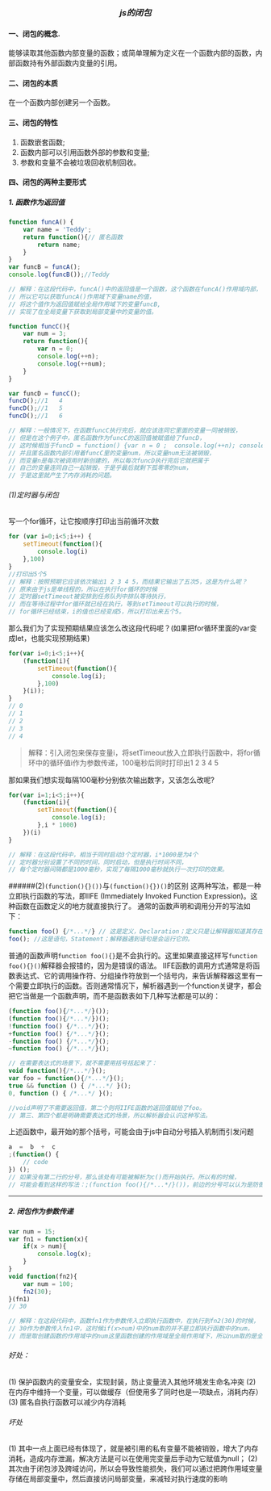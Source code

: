 ### $$ js的闭包 $$
#### 一、闭包的概念.
能够读取其他函数内部变量的函数；或简单理解为定义在一个函数内部的函数，内部函数持有外部函数内变量的引用。

#### 二、闭包的本质
在一个函数内部创建另一个函数。

#### 三、闭包的特性
1. 函数嵌套函数;
2. 函数内部可以引用函数外部的参数和变量;
3. 参数和变量不会被垃圾回收机制回收。

#### 四、闭包的两种主要形式
##### 1. 函数作为返回值 
```javascript
function funcA() {
    var name = 'Teddy';
    return function(){// 匿名函数
        return name;
    }
}
var funcB = funcA();
console.log(funcB());//Teddy

// 解释：在这段代码中，funcA()中的返回值是一个函数，这个函数在funcA()作用域内部，
// 所以它可以获取funcA()作用域下变量name的值，
// 将这个值作为返回值赋给全局作用域下的变量funcB,
// 实现了在全局变量下获取到局部变量中的变量的值。
```


```javascript
function funcC(){
    var num = 3;
    return function(){
        var n = 0;
        console.log(++n);
        console.log(++num);
    }
}

var funcD = funcC();
funcD();//1   4
funcD();//1   5
funcD();//1   6

// 解释：一般情况下，在函数funcC执行完后，就应该连同它里面的变量一同被销毁，
// 但是在这个例子中，匿名函数作为funcC的返回值被赋值给了funcD，
// 这时候相当于funcD = function() {var n = 0 ;  console.log(++n); console.log(++num); }，
// 并且匿名函数内部引用着funcC里的变量num，所以变量num无法被销毁，
// 而变量n是每次被调用时新创建的，所以每次funcD执行完后它就把属于
// 自己的变量连同自己一起销毁，于是乎最后就剩下孤零零的num，
// 于是这里就产生了内存消耗的问题。
```

###### (1)定时器与闭包
写一个for循环，让它按顺序打印出当前循环次数
```javascript
for (var i=0;i<5;i++) {
    setTimeout(function(){
        console.log(i)
    },100)
}
//打印出5个5
// 解释：按照预期它应该依次输出1 2 3 4 5，而结果它输出了五次5，这是为什么呢？
// 原来由于js是单线程的，所以在执行for循环的时候
// 定时器setTimeout被安排到任务队列中排队等待执行，
// 而在等待过程中for循环就已经在执行，等到setTimeout可以执行的时候，
// for循环已经结束，i的值也已经变成5，所以打印出来五个5。
```

那么我们为了实现预期结果应该怎么改这段代码呢？(如果把for循环里面的var变成let，也能实现预期结果)
```javascript
for(var i=0;i<5;i++){
    (function(i){
        setTimeout(function(){
            console.log(i);
        },100)
    }(i));
}
// 0
// 1
// 2
// 3
// 4
```
>解释：引入闭包来保存变量i，将setTimeout放入立即执行函数中，将for循环中的循环值i作为参数传递，100毫秒后同时打印出1 2 3 4 5

那如果我们想实现每隔100毫秒分别依次输出数字，又该怎么改呢?
```javascript
for(var i=1;i<5;i++){
    (function(i){
        setTimeout(function(){
            console.log(i);
        },i * 1000)
    })(i)
}

// 解释：在这段代码中，相当于同时启动3个定时器，i*1000是为4个
// 定时器分别设置了不同的时间，同时启动，但是执行时间不同，
// 每个定时器间隔都是1000毫秒，实现了每隔1000毫秒就执行一次打印的效果。
```


######(2)`(function(){}())`与`(function(){})()`的区别
这两种写法，都是一种立即执行函数的写法，即IIFE (Immediately Invoked Function Expression)。这种函数在函数定义的地方就直接执行了。
通常的函数声明和调用分开的写法如下：
```javascript
function foo() {/*...*/} // 这是定义，Declaration；定义只是让解释器知道其存在，但是不会运行。
foo(); //这是语句，Statement；解释器遇到语句是会运行它的。
```

普通的函数声明`function foo(){}`是不会执行的。这里如果直接这样写`function foo(){}()`解释器会报错的，因为是错误的语法。
IIFE函数的调用方式通常是将函数表达式、它的调用操作符、分组操作符放到一个括号内，来告诉解释器这里有一个需要立即执行的函数。否则通常情况下，解析器遇到一个function关键字，都会把它当做是一个函数声明，而不是函数表如下几种写法都是可以的：
```javascript
(function foo(){/*...*/}());
(function foo(){/*...*/})();
!function foo() {/*...*/}();
+function foo() {/*...*/}();
-function foo() {/*...*/}();
~function foo() {/*...*/}();

// 在需要表达式的场景下，就不需要用括号括起来了：
void function(){/*...*/}();
var foo = function(){/*...*/}(); 
true && function () { /*...*/ }();
0, function () { /*...*/ }();

//void声明了不需要返回值，第二个则将IIFE函数的返回值赋给了foo。
// 第三、第四个都是明确需要表达式的场景，所以解析器会认识这种写法。
```

上述函数中，最开始的那个括号，可能会由于js中自动分号插入机制而引发问题
```javascript
a  =  b  +  c 
;(function() { 
    // code 
}) ();
// 如果没有第二行的分号，那么该处有可能被解析为c()而开始执行。所以有的时候，
// 可能会看到这样的写法：;(function foo(){/*...*/}())，前边的分号可以认为是防御型分号。
```
---

##### 2. 闭包作为参数传递
```javascript
var num = 15;
var fn1 = function(x){
    if(x > num){
        console.log(x);
    }
}
void function(fn2){
    var num = 100;
    fn2(30);
}(fn1)
// 30

// 解释：在这段代码中，函数fn1作为参数传入立即执行函数中，在执行到fn2(30)的时候，
// 30作为参数传入fn1中，这时候if(x>num)中的num取的并不是立即执行函数中的num，
// 而是取创建函数的作用域中的num这里函数创建的作用域是全局作用域下，所以num取的是全局作用域中的值15，即30>15，打印30
```


###### 好处：
(1) 保护函数内的变量安全，实现封装，防止变量流入其他环境发生命名冲突
(2) 在内存中维持一个变量，可以做缓存（但使用多了同时也是一项缺点，消耗内存）
(3) 匿名自执行函数可以减少内存消耗

###### 坏处
(1) 其中一点上面已经有体现了，就是被引用的私有变量不能被销毁，增大了内存消耗，造成内存泄漏，解决方法是可以在使用完变量后手动为它赋值为null；
(2) 其次由于闭包涉及跨域访问，所以会导致性能损失，我们可以通过把跨作用域变量存储在局部变量中，然后直接访问局部变量，来减轻对执行速度的影响
   